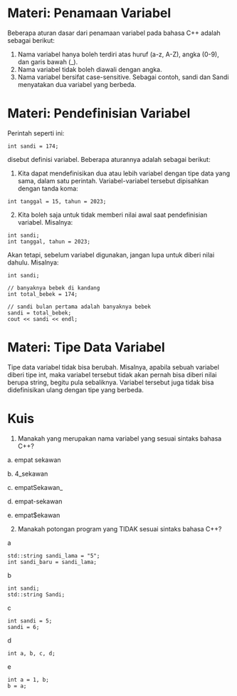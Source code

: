 # Materi: Penamaan Variabel
Beberapa aturan dasar dari penamaan variabel pada bahasa C++ adalah sebagai berikut:

1. Nama variabel hanya boleh terdiri atas huruf (a-z, A-Z), angka (0-9), dan garis bawah (_).
2. Nama variabel tidak boleh diawali dengan angka.
3. Nama variabel bersifat case-sensitive. Sebagai contoh, sandi dan Sandi menyatakan dua variabel yang berbeda.

# Materi: Pendefinisian Variabel
Perintah seperti ini:

```
int sandi = 174;
```

disebut definisi variabel. Beberapa aturannya adalah sebagai berikut:

1. Kita dapat mendefinisikan dua atau lebih variabel dengan tipe data yang sama, dalam satu perintah. Variabel-variabel tersebut dipisahkan dengan tanda koma:

```
int tanggal = 15, tahun = 2023;
```

2. Kita boleh saja untuk tidak memberi nilai awal saat pendefinisian variabel. Misalnya:

```
int sandi;
int tanggal, tahun = 2023;
```

Akan tetapi, sebelum variabel digunakan, jangan lupa untuk diberi nilai dahulu. Misalnya:

```
int sandi;

// banyaknya bebek di kandang
int total_bebek = 174;

// sandi bulan pertama adalah banyaknya bebek
sandi = total_bebek;
cout << sandi << endl;
```

# Materi: Tipe Data Variabel
Tipe data variabel tidak bisa berubah. Misalnya, apabila sebuah variabel diberi tipe int, maka variabel tersebut tidak akan pernah bisa diberi nilai berupa string, begitu pula sebaliknya. Variabel tersebut juga tidak bisa didefinisikan ulang dengan tipe yang berbeda.


# Kuis
1. Manakah yang merupakan nama variabel yang sesuai sintaks bahasa C++?

a. empat sekawan

b. 4_sekawan

c. empatSekawan_

d. empat-sekawan

e. empat$ekawan

2. Manakah potongan program yang TIDAK sesuai sintaks bahasa C++?


a
```
std::string sandi_lama = "5";
int sandi_baru = sandi_lama;
```

b
```
int sandi;
std::string Sandi;
```

c
```
int sandi = 5;
sandi = 6;
```

d
```
int a, b, c, d;
```

e

```
int a = 1, b;
b = a;
```